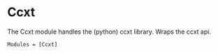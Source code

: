 # Ccxt

The Ccxt module handles the (python) ccxt library. Wraps the ccxt api.

```@autodocs
Modules = [Ccxt]
```
